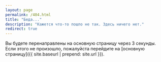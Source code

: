 ```yaml
---
layout: page
permalink: /404.html
title: "Беда..."
description: "Кажется что-то пошло не так. Здесь ничего нет."
redirect: true
---
```


Вы будете перенаправлены на основную страницу через 3 секунды. Если этого не произошло, пожалуйста перейдите на [основную страницу]({{ site.baseurl | prepend: site.url }}).
